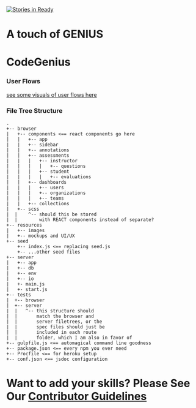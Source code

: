 [![Stories in Ready](https://badge.waffle.io/jes708/CodeGenius.png?label=ready&title=Ready)](https://waffle.io/jes708/CodeGenius)
# A touch of GENIUS


# CodeGenius


### User Flows

[see some visuals of user flows here](https://www.evernote.com/pub/jwbackes/codegenius)


### File Tree Structure
```
.
+-- browser
|   +-- components <== react components go here
|   |   +-- app
|   |   +-- sidebar
|   |   +-- annotations
|   |   +-- assessments
|   |   |   +-- instructor
|   |   |   |   +-- questions
|   |   |   +-- student
|   |   |   |   +-- evaluations
|   |   +-- dashboards
|   |   |   +-- users
|   |   |   +-- organizations
|   |   |   +-- teams
|   |   +-- collections
|   +-- scss
|  |    ^-- should this be stored
|  |        with REACT components instead of separate?
+-- resources
|   +-- images
|   +-- mockups and UI/UX
+-- seed
    +-- index.js <== replacing seed.js
    +-- ...other seed files
+-- server
|   +-- app
|   +-- db
|   +-- env
|   +-- io
|   +- main.js
|   +- start.js
+-- tests
|  +-- browser
|  +-- server
|  |   ^-- this structure should
|  |       match the browser and
|  |       server filetrees, or the
|  |       spec files should just be
|  |       included in each route
|  |       folder, which I am also in favor of
+-- gulpfile.js <== automagical command line goodness
+-- package.json <== every npm you ever need
+-- Procfile <== for heroku setup
+-- conf.json <== jsdoc configuration
```


# Want to add your skills? Please See Our [Contributor Guidelines]("./contributing.md")
